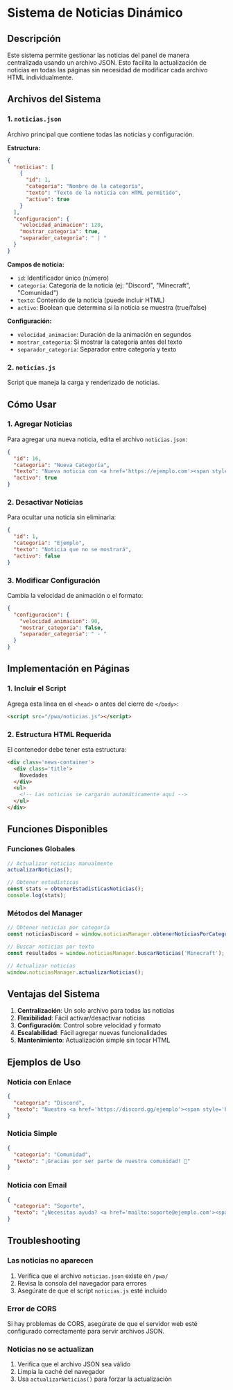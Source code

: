 # Sistema de Noticias Dinámico

## Descripción
Este sistema permite gestionar las noticias del panel de manera centralizada usando un archivo JSON. Esto facilita la actualización de noticias en todas las páginas sin necesidad de modificar cada archivo HTML individualmente.

## Archivos del Sistema

### 1. `noticias.json`
Archivo principal que contiene todas las noticias y configuración.

**Estructura:**
```json
{
  "noticias": [
    {
      "id": 1,
      "categoria": "Nombre de la categoría",
      "texto": "Texto de la noticia con HTML permitido",
      "activo": true
    }
  ],
  "configuracion": {
    "velocidad_animacion": 120,
    "mostrar_categoria": true,
    "separador_categoria": " | "
  }
}
```

**Campos de noticia:**
- `id`: Identificador único (número)
- `categoria`: Categoría de la noticia (ej: "Discord", "Minecraft", "Comunidad")
- `texto`: Contenido de la noticia (puede incluir HTML)
- `activo`: Boolean que determina si la noticia se muestra (true/false)

**Configuración:**
- `velocidad_animacion`: Duración de la animación en segundos
- `mostrar_categoria`: Si mostrar la categoría antes del texto
- `separador_categoria`: Separador entre categoría y texto

### 2. `noticias.js`
Script que maneja la carga y renderizado de noticias.

## Cómo Usar

### 1. Agregar Noticias
Para agregar una nueva noticia, edita el archivo `noticias.json`:

```json
{
  "id": 16,
  "categoria": "Nueva Categoría",
  "texto": "Nueva noticia con <a href='https://ejemplo.com'><span style='background-color: #6fa8dc; color: #2b00fe;'>enlace</span></a>",
  "activo": true
}
```

### 2. Desactivar Noticias
Para ocultar una noticia sin eliminarla:
```json
{
  "id": 1,
  "categoria": "Ejemplo",
  "texto": "Noticia que no se mostrará",
  "activo": false
}
```

### 3. Modificar Configuración
Cambia la velocidad de animación o el formato:
```json
{
  "configuracion": {
    "velocidad_animacion": 90,
    "mostrar_categoria": false,
    "separador_categoria": " - "
  }
}
```

## Implementación en Páginas

### 1. Incluir el Script
Agrega esta línea en el `<head>` o antes del cierre de `</body>`:
```html
<script src="/pwa/noticias.js"></script>
```

### 2. Estructura HTML Requerida
El contenedor debe tener esta estructura:
```html
<div class='news-container'>
  <div class='title'>
    Novedades
  </div>
  <ul>
    <!-- Las noticias se cargarán automáticamente aquí -->
  </ul>
</div>
```

## Funciones Disponibles

### Funciones Globales
```javascript
// Actualizar noticias manualmente
actualizarNoticias();

// Obtener estadísticas
const stats = obtenerEstadisticasNoticias();
console.log(stats);
```

### Métodos del Manager
```javascript
// Obtener noticias por categoría
const noticiasDiscord = window.noticiasManager.obtenerNoticiasPorCategoria('Discord');

// Buscar noticias por texto
const resultados = window.noticiasManager.buscarNoticias('Minecraft');

// Actualizar noticias
window.noticiasManager.actualizarNoticias();
```

## Ventajas del Sistema

1. **Centralización**: Un solo archivo para todas las noticias
2. **Flexibilidad**: Fácil activar/desactivar noticias
3. **Configuración**: Control sobre velocidad y formato
4. **Escalabilidad**: Fácil agregar nuevas funcionalidades
5. **Mantenimiento**: Actualización simple sin tocar HTML

## Ejemplos de Uso

### Noticia con Enlace
```json
{
  "categoria": "Discord",
  "texto": "Nuestro <a href='https://discord.gg/ejemplo'><span style='background-color: #6fa8dc; color: #2b00fe;'>servidor</span></a> está creciendo!"
}
```

### Noticia Simple
```json
{
  "categoria": "Comunidad",
  "texto": "¡Gracias por ser parte de nuestra comunidad! 🎉"
}
```

### Noticia con Email
```json
{
  "categoria": "Soporte",
  "texto": "¿Necesitas ayuda? <a href='mailto:soporte@ejemplo.com'><span style='background-color: #6fa8dc; color: #2b00fe;'>Contáctanos</span></a>"
}
```

## Troubleshooting

### Las noticias no aparecen
1. Verifica que el archivo `noticias.json` existe en `/pwa/`
2. Revisa la consola del navegador para errores
3. Asegúrate de que el script `noticias.js` esté incluido

### Error de CORS
Si hay problemas de CORS, asegúrate de que el servidor web esté configurado correctamente para servir archivos JSON.

### Noticias no se actualizan
1. Verifica que el archivo JSON sea válido
2. Limpia la caché del navegador
3. Usa `actualizarNoticias()` para forzar la actualización 
